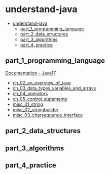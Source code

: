 # understand-java
<!-- TOC -->
* [understand-java](#understand-java)
  * [part_1_programming_language](#part_1_programming_language)
  * [part_2_data_structures](#part_2_data_structures)
  * [part_3_algorithms](#part_3_algorithms)
  * [part_4_practice](#part_4_practice)
<!-- TOC -->

## part_1_programming_language
[Documentation - Java17](app/src/main/java/org/example/part_1_programming_language/Documentation.md)
- [ch_02_an_overview_of_java](app/src/main/java/org/example/part_1_programming_language/ch_02_an_overview_of_java/Ch_2_notes.md)
- [ch_03_data_types_variables_and_arrays](app/src/main/java/org/example/part_1_programming_language/ch_03_data_types_variables/Ch_3_notes.md)
- [ch_04_operators](app/src/main/java/org/example/part_1_programming_language/ch_04_operators/Ch_4_notes.md)
- [ch_05_control_statements](app/src/main/java/org/example/part_1_programming_language/ch_05_control_statements/Ch_5_notes.md)
- [misc_01_string](app/src/main/java/org/example/part_1_programming_language/misc_01_string/String.md)
- [misc_02_stringbuilder](app/src/main/java/org/example/part_1_programming_language/misc_02_stringbuilder/StringBuilder.md)
- [misc_03_charsequence_interface](app/src/main/java/org/example/part_1_programming_language/misc_03_charsequence_interface/CharSequence.md)


## part_2_data_structures

## part_3_algorithms

## part_4_practice
